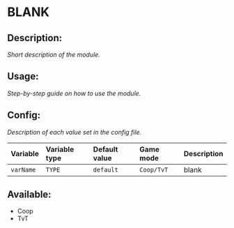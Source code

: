 # BLANK
## Description:
_Short description of the module._

## Usage:
_Step-by-step guide on how to use the module._

## Config:
_Description of each value set in the config file._

| Variable  | Variable type | Default value | Game mode  | Description |
|:--------- |:------------- |:------------- |:---------- |:----------- |
| `varName` | `TYPE`        | `default`     | `Coop/TvT` | blank       |

## Available:
 - Coop
 - TvT
